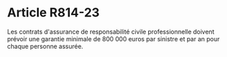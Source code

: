# Article R814-23

Les contrats d'assurance de responsabilité civile professionnelle doivent prévoir une garantie minimale de 800 000 euros par sinistre et par an pour chaque personne assurée.